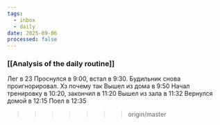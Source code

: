 ```yaml
---
tags:
  - inbox
  - daily
date: 2025-09-06
processed: false
---
```

### [[Analysis of the daily routine]]

Лег в 23
Проснулся в 9:00, встал в 9:30. Будильник снова проигнорировал. Хз почему так
Вышел из дома в 9:50
Начал тренировку в 10:20, закончил в 11:20
Вышел из зала в 11:32
Вернулся домой в 12:15
Поел в 12:35
>>>>>>> origin/master
